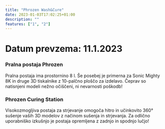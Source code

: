 ```yaml
---
title: "Phrozen Wash&Cure"
date: 2023-01-03T17:02:25+01:00
description: ""
features: ["1", "2"]
---
```

# Datum prevzema: 11.1.2023
### Pralna postaja Phrozen 

Pralna postaja ima prostornino 8 l. Še posebej je primerna za Sonic Mighty 8K in druge 3D tiskalnike z 10-palčno ploščo za izdelavo. Čeprav so natisnjeni modeli nežno očiščeni, ni nevarnosti poškodb!

### Phrozen Curing Station 
Visokozmogljiva postaja za strjevanje omogoča hitro in učinkovito 360° sušenje vaših 3D modelov z načinom sušenja in strjevanja. Za odlično uporabniško izkušnjo je postaja opremljena z zadnjo in spodnjo lučjo!